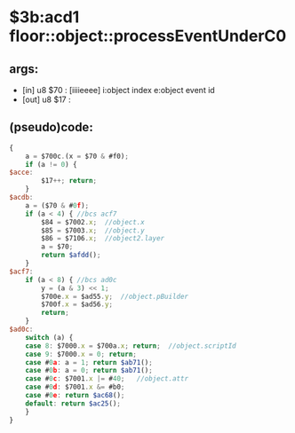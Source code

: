 ﻿
# $3b:acd1 floor::object::processEventUnderC0


## args:
+	[in] u8 $70 : [iiiieeee] i:object index e:object event id
+	[out] u8 $17 :

## (pseudo)code:
```js
{
	a = $700c.(x = $70 & #f0);
	if (a != 0) {
$acce:
		$17++; return;
	}
$acdb:
	a = ($70 & #0f);
	if (a < 4) { //bcs acf7
		$84 = $7002.x;	//object.x
		$85 = $7003.x;	//object.y
		$86 = $7106.x;	//object2.layer
		a = $70;
		return $afdd();
	}
$acf7:
	if (a < 8) { //bcs ad0c
		y = (a & 3) << 1;
		$700e.x = $ad55.y;	//object.pBuilder
		$700f.x = $ad56.y;
		return;
	}
$ad0c:
	switch (a) {
	case 8: $7000.x = $700a.x; return;	//object.scriptId
	case 9: $7000.x = 0; return;
	case #0a: a = 1; return $ab71();
	case #0b: a = 0; return $ab71();
	case #0c: $7001.x |= #40;	//object.attr
	case #0d: $7001.x &= #b0;
	case #0e: return $ac68();
	default: return $ac25();
	}
}
```



